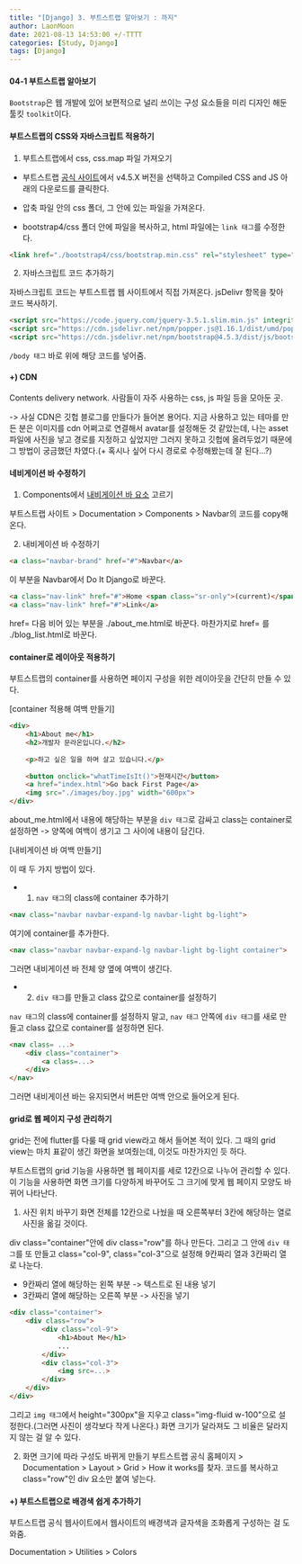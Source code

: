 ```yaml
---
title: "[Django] 3. 부트스트랩 알아보기 : 까지"
author: LaonMoon
date: 2021-08-13 14:53:00 +/-TTTT
categories: [Study, Django]
tags: [Django]
---
```


#### **04-1 부트스트랩 알아보기**
`Bootstrap`은 웹 개발에 있어 보편적으로 널리 쓰이는 구성 요소들을 미리 디자인 해둔 툴킷 `toolkit`이다.

#### 부트스트랩의 CSS와 자바스크립트 적용하기

1. 부트스트랩에서 css, css.map 파일 가져오기

- 부트스트랩 [공식 사이트](https://getbootstrap.com/docs/4.5/getting-started/download/)에서 v4.5.X 버전을 선택하고 Compiled CSS and JS 아래의 다운로드를 클릭한다.

- 압축 파일 안의 css 폴더, 그 안에 있는 파일을 가져온다.
- bootstrap4/css 폴더 안에 파일을 복사하고, html 파일에는 `link 태그`를 수정한다.

```html
<link href="./bootstrap4/css/bootstrap.min.css" rel="stylesheet" type="text/css">
```

2. 자바스크립트 코드 추가하기

자바스크립트 코드는 부트스트랩 웹 사이트에서 직접 가져온다. jsDelivr 항목을 찾아 코드 복사하기.

```html
<script src="https://code.jquery.com/jquery-3.5.1.slim.min.js" integrity="sha384-DfXdz2htPH0lsSSs5nCTpuj/zy4C+OGpamoFVy38MVBnE+IbbVYUew+OrCXaRkfj" crossorigin="anonymous"></script>
<script src="https://cdn.jsdelivr.net/npm/popper.js@1.16.1/dist/umd/popper.min.js" integrity="sha384-9/reFTGAW83EW2RDu2S0VKaIzap3H66lZH81PoYlFhbGU+6BZp6G7niu735Sk7lN" crossorigin="anonymous"></script>
<script src="https://cdn.jsdelivr.net/npm/bootstrap@4.5.3/dist/js/bootstrap.min.js" integrity="sha384-w1Q4orYjBQndcko6MimVbzY0tgp4pWB4lZ7lr30WKz0vr/aWKhXdBNmNb5D92v7s" crossorigin="anonymous"></script>
```
`/body 태그` 바로 위에 해당 코드를 넣어줌.

#### +) CDN 
Contents delivery network. 사람들이 자주 사용하는 css, js 파일 등을 모아둔 곳.

-> 사실 CDN은 깃헙 블로그를 만들다가 들어본 용어다. 지금 사용하고 있는 테마를 만든 분은 이미지를 cdn 어쩌고로 연결해서 avatar를 설정해둔 것 같았는데, 나는 asset 파일에 사진을 넣고 경로를 지정하고 싶었지만 그러지 못하고 깃헙에 올려두었기 때문에 그 방법이 궁금했던 차였다.(+ 혹시나 싶어 다시 경로로 수정해봤는데 잘 된다...?)

#### 네비게이션 바 수정하기
1. Components에서 [내비게이션 바 요소](https://getbootstrap.com/docs/4.5/components/navbar/) 고르기

부트스트랩 사이트 > Documentation > Components > Navbar의 코드를 copy해온다.

2. 내비게이션 바 수정하기

```html
<a class="navbar-brand" href="#">Navbar</a>
``` 
이 부분을 Navbar에서 Do It Django로 바꾼다.
```html
<a class="nav-link" href="#">Home <span class="sr-only">(current)</span></a>
<a class="nav-link" href="#">Link</a>
```
href= 다음 비어 있는 부분을 ./about_me.html로 바꾼다. 마찬가지로 href= 를 ./blog_list.html로 바꾼다.

#### container로 레이아웃 적용하기
부트스트랩의 container를 사용하면 페이지 구성을 위한 레이아웃을 간단히 만들 수 있다.

[container 적용해 여백 만들기]
```html
<div>
	<h1>About me</h1>
	<h2>개발자 문라온입니다.</h2>
		
	<p>하고 싶은 일을 하며 살고 있습니다.</p>
		
	<button onclick="whatTimeIsIt()">현재시간</button>
	<a href="index.html">Go back First Page</a>
	<img src="./images/boy.jpg" width="600px">
</div>
```
about_me.html에서 내용에 해당하는 부분을 `div 태그`로 감싸고 class는 container로 설정하면 -> 양쪽에 여백이 생기고 그 사이에 내용이 담긴다.

[내비게이션 바 여백 만들기]

이 때 두 가지 방법이 있다.
- 1. `nav 태그`의 class에 container 추가하기
```html
<nav class="navbar navbar-expand-lg navbar-light bg-light">
```
여기에 container를 추가한다.
```html
<nav class="navbar navbar-expand-lg navbar-light bg-light container">
```
그러면 내비게이션 바 전체 양 옆에 여백이 생긴다.
- 2. `div 태그`를 만들고 class 값으로 container를 설정하기

`nav 태그`의 class에 container를 설정하지 말고, `nav 태그` 안쪽에 `div 태그`를 새로 만들고 class 값으로 container를 설정하면 된다.
```html
<nav class= ...>
	<div class="container">
		<a class=...>
	</div>
</nav>
```
그러면 내비게이션 바는 유지되면서 버튼만 여백 안으로 들어오게 된다.

#### grid로 웹 페이지 구성 관리하기
grid는 전에 flutter를 다룰 때 grid view라고 해서 들어본 적이 있다. 그 때의 grid view는 마치 표같이 생긴 화면을 보여줬는데, 이것도 마찬가지인 듯 하다. 

부트스트랩의 grid 기능을 사용하면 웹 페이지를 세로 12칸으로 나누어 관리할 수 있다. 이 기능을 사용하면 화면 크기를 다양하게 바꾸어도 그 크기에 맞게 웹 페이지 모양도 바뀌어 나타난다.

1. 사진 위치 바꾸기
화면 전체를 12칸으로 나눴을 때 오른쪽부터 3칸에 해당하는 열로 사진을 옮길 것이다.

div class="container"안에 div class="row"를 하나 만든다. 그리고 그 안에 `div 태그`를 또 만들고 class="col-9", class="col-3"으로 설정해 9칸짜리 열과 3칸짜리 열로 나눈다.

- 9칸짜리 열에 해당하는 왼쪽 부분 -> 텍스트로 된 내용 넣기
- 3칸짜리 열에 해당하는 오른쪽 부분 -> 사진을 넣기

```html
<div class="container">
	<div class="row">
		<div class="col-9">
			<h1>About Me</h1>
			...
		</div>
		<div class="col-3">
			<img src=...>
		</div>
	</div>
</div>
```
그리고 `img 태그`에서 height="300px"을 지우고 class="img-fluid w-100"으로 설정한다.(그러면 사진이 생각보다 작게 나온다.) 화면 크기가 달라져도 그 비율은 달라지지 않는 걸 알 수 있다.

2. 화면 크기에 따라 구성도 바뀌게 만들기
부트스트랩 공식 홈페이지 > Documentation > Layout > Grid > How it works를 찾자. 코드를 복사하고 class="row"인 div 요소만 붙여 넣는다.

#### +) 부트스트랩으로 배경색 쉽게 추가하기
부트스트랩 공식 웹사이트에서 웹사이트의 배경색과 글자색을 조화롭게 구성하는 걸 도와줌.

Documentation > Utilities > Colors

